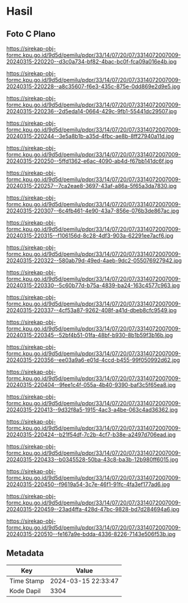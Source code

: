 # Hasil

## Foto C Plano

https://sirekap-obj-formc.kpu.go.id/9d5d/pemilu/pdpr/33/14/07/20/07/3314072007009-20240315-220220--d3c0a734-bf82-4bac-bc0f-fca09a016e4b.jpg

https://sirekap-obj-formc.kpu.go.id/9d5d/pemilu/pdpr/33/14/07/20/07/3314072007009-20240315-220228--a8c35607-f6e3-435c-875e-0dd869e2d9e5.jpg

https://sirekap-obj-formc.kpu.go.id/9d5d/pemilu/pdpr/33/14/07/20/07/3314072007009-20240315-220236--2d5eda14-0664-429c-9fb1-55441dc29507.jpg

https://sirekap-obj-formc.kpu.go.id/9d5d/pemilu/pdpr/33/14/07/20/07/3314072007009-20240315-220244--3e5a8b1b-a35d-4fbc-ae8b-8ff27940a11d.jpg

https://sirekap-obj-formc.kpu.go.id/9d5d/pemilu/pdpr/33/14/07/20/07/3314072007009-20240315-220250--5ffd1362-e6ac-4090-ab4d-f67bb141dc6f.jpg

https://sirekap-obj-formc.kpu.go.id/9d5d/pemilu/pdpr/33/14/07/20/07/3314072007009-20240315-220257--7ca2eae8-3697-43af-a86a-5f65a3da7830.jpg

https://sirekap-obj-formc.kpu.go.id/9d5d/pemilu/pdpr/33/14/07/20/07/3314072007009-20240315-220307--6c4fb461-4e90-43a7-856e-076b3de867ac.jpg

https://sirekap-obj-formc.kpu.go.id/9d5d/pemilu/pdpr/33/14/07/20/07/3314072007009-20240315-220315--f106156d-8c28-4df3-903a-62291ee7acf6.jpg

https://sirekap-obj-formc.kpu.go.id/9d5d/pemilu/pdpr/33/14/07/20/07/3314072007009-20240315-220322--580ab79d-49ed-4aeb-9dc2-055076927942.jpg

https://sirekap-obj-formc.kpu.go.id/9d5d/pemilu/pdpr/33/14/07/20/07/3314072007009-20240315-220330--5c60b77d-b75a-4839-ba24-163c4577c963.jpg

https://sirekap-obj-formc.kpu.go.id/9d5d/pemilu/pdpr/33/14/07/20/07/3314072007009-20240315-220337--4cf53a87-9262-408f-a41d-dbeb8cfc9549.jpg

https://sirekap-obj-formc.kpu.go.id/9d5d/pemilu/pdpr/33/14/07/20/07/3314072007009-20240315-220345--52bf4b51-01fa-48bf-b930-8b1b59f3b16b.jpg

https://sirekap-obj-formc.kpu.go.id/9d5d/pemilu/pdpr/33/14/07/20/07/3314072007009-20240315-220356--ee03a9a6-e01d-4ccd-b455-99f050992d62.jpg

https://sirekap-obj-formc.kpu.go.id/9d5d/pemilu/pdpr/33/14/07/20/07/3314072007009-20240315-220404--9fee1c4f-055a-4b40-9390-baf3c5f65ea8.jpg

https://sirekap-obj-formc.kpu.go.id/9d5d/pemilu/pdpr/33/14/07/20/07/3314072007009-20240315-220413--9d32f8a5-1915-4ac3-a4be-063c4ad36362.jpg

https://sirekap-obj-formc.kpu.go.id/9d5d/pemilu/pdpr/33/14/07/20/07/3314072007009-20240315-220424--b21f54df-7c2b-4cf7-b38e-a2497d706ead.jpg

https://sirekap-obj-formc.kpu.go.id/9d5d/pemilu/pdpr/33/14/07/20/07/3314072007009-20240315-220433--b0345528-50ba-43c8-ba3b-12b980ff6015.jpg

https://sirekap-obj-formc.kpu.go.id/9d5d/pemilu/pdpr/33/14/07/20/07/3314072007009-20240315-220450--f9619a54-3c7e-46f1-91fc-4fa3ef177ad6.jpg

https://sirekap-obj-formc.kpu.go.id/9d5d/pemilu/pdpr/33/14/07/20/07/3314072007009-20240315-220459--23ad4ffa-428d-47bc-9828-bd7d284694a6.jpg

https://sirekap-obj-formc.kpu.go.id/9d5d/pemilu/pdpr/33/14/07/20/07/3314072007009-20240315-220510--fe167a9e-bdda-4336-8226-7143e506f53b.jpg


## Metadata

| Key        | Value               |
| ---------- | ------------------- |
| Time Stamp | 2024-03-15 22:33:47 |
| Kode Dapil | 3304                |



